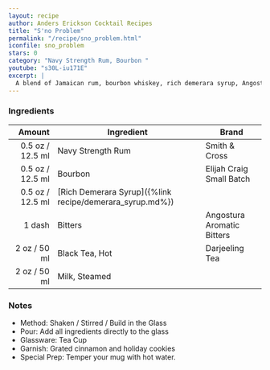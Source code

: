 ```yaml
---
layout: recipe
author: Anders Erickson Cocktail Recipes
title: "S'no Problem"
permalink: "/recipe/sno_problem.html"
iconfile: sno_problem
stars: 0
category: "Navy Strength Rum, Bourbon "
youtube: "s30L-iu171E"
excerpt: |
  A blend of Jamaican rum, bourbon whiskey, rich demerara syrup, Angostura bitters, black tea, and oat milk.
---
```


### Ingredients

| Amount | Ingredient                                               | Brand                      |
| -----: | -------------------------------------------------------- | -------------------------- |
| 0.5 oz / 12.5 ml | Navy Strength Rum                                        | Smith & Cross              |
| 0.5 oz / 12.5 ml | Bourbon                                                  | Elijah Craig Small Batch   |
| 0.5 oz / 12.5 ml | [Rich Demerara Syrup]({%link recipe/demerara_syrup.md%}) |
| 1 dash | Bitters                                                  | Angostura Aromatic Bitters |
|   2 oz / 50 ml | Black Tea, Hot                                           | Darjeeling Tea             |
|   2 oz / 50 ml | Milk, Steamed                                            |

### Notes

- Method: Shaken / Stirred / Build in the Glass
- Pour: Add all ingredients directly to the glass
- Glassware: Tea Cup
- Garnish: Grated cinnamon and holiday cookies
- Special Prep: Temper your mug with hot water.
